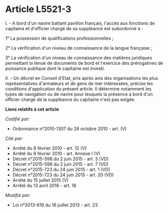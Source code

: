 # Article L5521-3

I. - A bord d'un navire battant pavillon français, l'accès aux fonctions de capitaine et d'officier chargé de sa suppléance
est subordonné à : 

1° La possession de qualifications professionnelles ; 

2° La vérification d'un niveau de connaissance de la langue française ; 

3° La vérification d'un niveau de connaissance des matières juridiques permettant la tenue de documents de bord et l'exercice
des prérogatives de puissance publique dont le capitaine est investi. 

II. - Un décret en Conseil d'Etat, pris après avis des organisations les plus représentatives d'armateurs et de gens de mer
intéressées, précise les conditions d'application du présent article. Il détermine notamment les types de navigation ou de
navire pour lesquels la présence à bord d'un officier chargé de la suppléance du capitaine n'est pas exigée.

**Liens relatifs à cet article**

_Codifié par_:

  - Ordonnance n°2010-1307 du 28 octobre 2010 - art. (V)

_Cité par_:

  - Arrêté du 8 février 2010 - art. 12 (V)
  - Arrêté du 8 février 2010 - art. Annexe I (V)
  - Décret n°2015-598 du 2 juin 2015 - art. 3 (VD)
  - Décret n°2015-598 du 2 juin 2015 - art. 7 (VD)
  - Décret n°2015-723 du 24 juin 2015 - art. 1 (VD)
  - Décret n°2015-723 du 24 juin 2015 - art. 20 (VD)
  - Arrêté du 15 juillet 2015 (V)
  - Arrêté du 13 avril 2016 - art. 18

_Modifié par_:

  - Loi n°2013-619 du 16 juillet 2013 - art. 23
